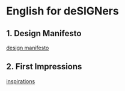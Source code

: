 # English for deSIGNers
## 1. Design Manifesto
[design manifesto](presentation-manifesto/my_manifesto.md)
## 2. First Impressions
[inspirations](first-impression/designers.md)
